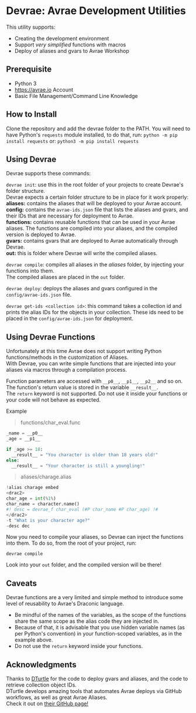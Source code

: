 Devrae: Avrae Development Utilities
===================================

This utility supports:
- Creating the development environment
- Support *very simplified* functions with macros
- Deploy of aliases and gvars to Avrae Workshop

Prerequisite
-----------
* Python 3
* https://avrae.io Account
* Basic File Management/Command Line Knowledge

How to Install
--------------
Clone the repository and add the devrae folder to the PATH.
You will need to have Python's `requests` module installed, to do that, run:
```python -m pip install requests```
or:
```python3 -m pip install requests```

Using Devrae
-------------

Devrae supports these commands:

`devrae init`: use this in the root folder of your projects to create Devrae's folder structure.\
Devrae expects a certain folder structure to be in place for it work properly:\
**aliases:** contains the aliases that will be deployed to your Avrae account.\
**config:** contains the `avrae-ids.json` file that lists the aliases and gvars, and their IDs that are necessary for deployment to Avrae.\
**functions:** contains reusable functions that can be used in your Avrae aliases. The functions are compiled into your aliases, and the compiled version is deployed to Avrae.\
**gvars:** contains gvars that are deployed to Avrae automatically through Devrae.\
**out:** this is folder where Devrae will write the compiled aliases.

`devrae compile`: compiles all aliases in the *aliases* folder, by injecting your functions into them.\
The compiled aliases are placed in the `out` folder.

`devrae deploy`: deploys the aliases and gvars configured in the `config/avrae-ids.json` file.

`devrae get-ids <collection id>`: this command takes a collection id and prints the alias IDs for the objects in your collection.
These ids need to be placed in the `config/avrae-ids.json` for deployment.

Using Devrae Functions
------------------------

Unfortunately at this time Avrae does not support writing Python functions/methods in the customization of Aliases.\
With Devrae, you can write simple functions that are injected into your aliases via macros through a compilation process.

Function parameters are accessed with `__p0__`, `__p1__`, `__p2__` and so on.\
The function's return value is stored in the variable `__result__`.\
The `return` keyword is not supported. Do not use it inside your functions or your code will not behave as expected.

Example
> functions/char_eval.func
```python
_name = __p0__
_age = __p1__

if _age >= 18:
  __result__ = "You character is older than 18 years old!"
else:
  __result__ = "Your character is still a youngling!"
```

> aliases/charage.alias
```python
!alias charage embed
<drac2>
char_age = int(%1%)
char_name = character.name()
#! desc = devrae_f char_eval (#P char_name #P char_age) !#
</drac2>
-t "What is your character age?"
-desc dec
```

Now you need to compile your aliases, so Devrae can inject the functions into them.
To do so, from the root of your project, run:

`devrae compile`

Look into your `out` folder, and the compiled version will be there!

Caveats
--------

Devrae functions are a very limited and simple method to introduce some level of reusability to Avrae's Draconic language.
- Be mindful of the names of the variables, as the scope of the functions share the same scope as the alias code they are injected in.
- Because of that, it is advisable that you use hidden variable names (as per Python's convention) in your function-scoped variables, as in the example above.
- Do not use the `return` keyword inside your functions.

Acknowledgments
---------------

Thanks to [DTurtle](https://github.com/1drturtle) for the code to deploy gvars and aliases, and the code to retrieve collection object IDs.\
DTurtle develops amazing tools that automates Avrae deploys via GitHub workflows, as well as great Avrae Aliases.\
Check it out on [their GitHub page!](https://github.com/1drturtle)
